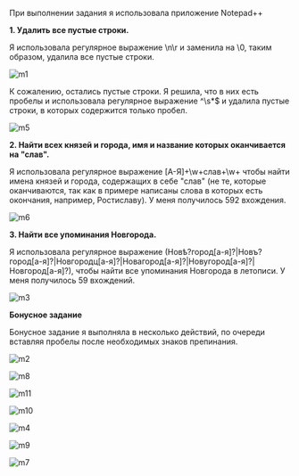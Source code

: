 При выполнении задания я использовала приложение Notepad++

__1. Удалить все пустые строки.__

Я использовала регулярное выражение \n\r и заменила на \0, таким образом, удалила все пустые строки.

![m1](https://user-images.githubusercontent.com/35449643/41208081-af99abdc-6d27-11e8-812b-ab9a7d51ca85.jpg)

К сожалению, остались пустые строки. Я решила, что в них есть пробелы и использовала регулярное выражение ^\s*$ и удалила пустые строки, в которых содержится только пробел. 

![m5](https://user-images.githubusercontent.com/35449643/41208085-b0110de4-6d27-11e8-8e48-dbd7a2082c17.jpg)

__2. Найти всех князей и города, имя и название которых оканчивается на "слав".__

Я использовала регулярное выражение [А-Я]+\w+слав+\w+ чтобы найти имена князей и города, содержащих в себе "слав" (не те, которые оканчиваются, так как в примере написаны слова в которых есть окончания, например, Ростиславу). У меня получилось 592 вхождения.

![m6](https://user-images.githubusercontent.com/35449643/41208086-b032cd30-6d27-11e8-8f12-fe5ffbe58a8d.jpg)

__3. Найти все упоминания Новгорода.__

Я использовала регулярное выражение (Новѣ?город[а-я]?|Новъ?город[а-я]?|Новгородц[а-я]?|Новагород[а-я]?|Новугород[а-я]?|Новгород[а-я]?), чтобы найти все упоминания Новгорода в летописи. У меня получилось 59 вхождений. 

![m3](https://user-images.githubusercontent.com/35449643/41208083-afd1dcaa-6d27-11e8-893b-b24a88ed159a.jpg)

__Бонусное задание__

Бонусное задание я выполняла в несколько действий, по очереди вставляя пробелы после необходимых знаков препинания.       

![m2](https://user-images.githubusercontent.com/35449643/41208082-afb5d208-6d27-11e8-933f-92c5c52357fb.jpg)

![m8](https://user-images.githubusercontent.com/35449643/41208089-b06f55d4-6d27-11e8-924d-873aed695679.jpg)

![m11](https://user-images.githubusercontent.com/35449643/41208092-b0d3a750-6d27-11e8-9a12-8d7ec18401cd.jpg)

![m10](https://user-images.githubusercontent.com/35449643/41208091-b0b3adf6-6d27-11e8-8ede-d3e4e666b238.jpg)

![m4](https://user-images.githubusercontent.com/35449643/41208084-aff46996-6d27-11e8-80f4-9023fa42471c.jpg)

![m9](https://user-images.githubusercontent.com/35449643/41208090-b0912a74-6d27-11e8-8080-6ef1203acd5e.jpg)

![m7](https://user-images.githubusercontent.com/35449643/41208088-b052bb0e-6d27-11e8-8b14-89877b0988e5.jpg)

